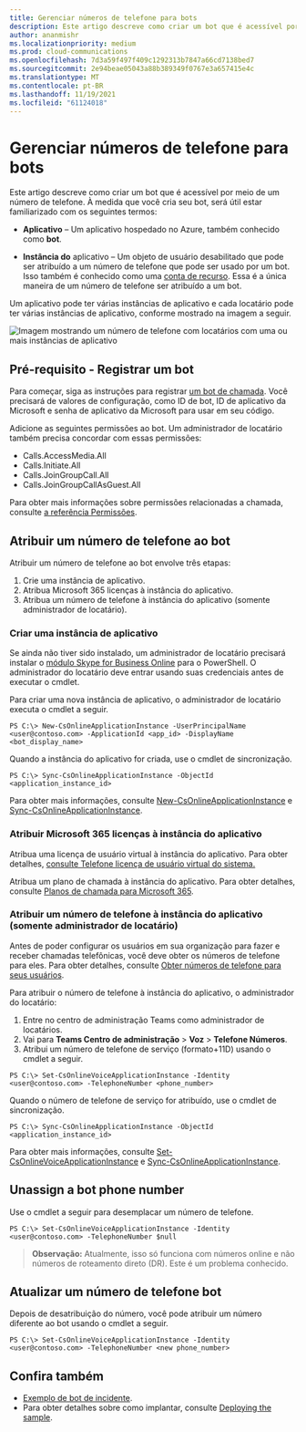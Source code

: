```yaml
---
title: Gerenciar números de telefone para bots
description: Este artigo descreve como criar um bot que é acessível por meio de um número de telefone.
author: ananmishr
ms.localizationpriority: medium
ms.prod: cloud-communications
ms.openlocfilehash: 7d3a59f497f409c1292313b7847a66cd7138bed7
ms.sourcegitcommit: 2e94beae05043a88b389349f0767e3a657415e4c
ms.translationtype: MT
ms.contentlocale: pt-BR
ms.lasthandoff: 11/19/2021
ms.locfileid: "61124018"
---
```

# <a name="manage-phone-numbers-for-bots"></a>Gerenciar números de telefone para bots 

Este artigo descreve como criar um bot que é acessível por meio de um número de telefone. À medida que você cria seu bot, será útil estar familiarizado com os seguintes termos:

- **Aplicativo** – Um aplicativo hospedado no Azure, também conhecido como **bot**.

- **Instância do** aplicativo – Um objeto de usuário desabilitado que pode ser atribuído a um número de telefone que pode ser usado por um bot. Isso também é conhecido como uma [conta de recurso](/microsoftteams/manage-resource-accounts). Essa é a única maneira de um número de telefone ser atribuído a um bot.

Um aplicativo pode ter várias instâncias de aplicativo e cada locatário pode ter várias instâncias de aplicativo, conforme mostrado na imagem a seguir.

![Imagem mostrando um número de telefone com locatários com uma ou mais instâncias de aplicativo](images/communications-app-tenant.PNG)

## <a name="prerequisite---register-a-bot"></a>Pré-requisito - Registrar um bot
Para começar, siga as instruções para registrar [um bot de chamada](https://microsoftgraph.github.io/microsoft-graph-comms-samples/docs/articles/calls/register-calling-bot.html). Você precisará de valores de configuração, como ID de bot, ID de aplicativo da Microsoft e senha de aplicativo da Microsoft para usar em seu código.

Adicione as seguintes permissões ao bot. Um administrador de locatário também precisa concordar com essas permissões:

- Calls.AccessMedia.All
- Calls.Initiate.All
- Calls.JoinGroupCall.All
- Calls.JoinGroupCallAsGuest.All

Para obter mais informações sobre permissões relacionadas a chamada, consulte [a referência Permissões](permissions-reference.md#calls-permissions).


## <a name="assign-a-phone-number-to-your-bot"></a>Atribuir um número de telefone ao bot

Atribuir um número de telefone ao bot envolve três etapas:

1.  Crie uma instância de aplicativo.
2.  Atribua Microsoft 365 licenças à instância do aplicativo.
3.  Atribua um número de telefone à instância do aplicativo (somente administrador de locatário).

### <a name="create-an-application-instance"></a>Criar uma instância de aplicativo

Se ainda não tiver sido instalado, um administrador de locatário precisará instalar o [módulo Skype for Business Online](https://www.microsoft.com/download/details.aspx?id=39366) para o PowerShell. O administrador do locatário deve entrar usando suas credenciais antes de executar o cmdlet.

Para criar uma nova instância de aplicativo, o administrador de locatário executa o cmdlet a seguir.

`PS C:\> New-CsOnlineApplicationInstance -UserPrincipalName <user@contoso.com> -ApplicationId <app_id> -DisplayName <bot_display_name>`

Quando a instância do aplicativo for criada, use o cmdlet de sincronização.

`PS C:\> Sync-CsOnlineApplicationInstance -ObjectId <application_instance_id>`

Para obter mais informações, consulte [New-CsOnlineApplicationInstance](/powershell/module/skype/new-csonlineapplicationinstance?view=skype-ps&preserve-view=true) e [Sync-CsOnlineApplicationInstance](/powershell/module/skype/sync-csonlineapplicationinstance?view=skype-ps&preserve-view=true).

### <a name="assign-microsoft-365-licenses-to-your-application-instance"></a>Atribuir Microsoft 365 licenças à instância do aplicativo

Atribua uma licença de usuário virtual à instância do aplicativo. Para obter detalhes, [consulte Telefone licença de usuário virtual do sistema.](/microsoftteams/teams-add-on-licensing/virtual-user)

Atribua um plano de chamada à instância do aplicativo. Para obter detalhes, consulte [Planos de chamada para Microsoft 365](/microsoftteams/calling-plans-for-office-365).

### <a name="assign-a-phone-number-to-the-application-instance-only-tenant-admin"></a>Atribuir um número de telefone à instância do aplicativo (somente administrador de locatário)

Antes de poder configurar os usuários em sua organização para fazer e receber chamadas telefônicas, você deve obter os números de telefone para eles. Para obter detalhes, consulte [Obter números de telefone para seus usuários](/microsoftteams/getting-phone-numbers-for-your-users#get-new-phone-numbers-for-your-users).

Para atribuir o número de telefone à instância do aplicativo, o administrador do locatário:

1. Entre no centro de administração Teams como administrador de locatários.
2. Vai para **Teams Centro de administração**  >  **Voz**  >  **Telefone Números**.
3. Atribui um número de telefone de serviço (formato+11D) usando o cmdlet a seguir.

  `PS C:\> Set-CsOnlineVoiceApplicationInstance -Identity <user@contoso.com> -TelephoneNumber <phone_number>`
  
Quando o número de telefone de serviço for atribuído, use o cmdlet de sincronização.

`PS C:\> Sync-CsOnlineApplicationInstance -ObjectId <application_instance_id>`

Para obter mais informações, consulte [Set-CsOnlineVoiceApplicationInstance](/powershell/module/skype/set-csonlinevoiceapplicationinstance?view=skype-ps&preserve-view=true) e [Sync-CsOnlineApplicationInstance](/powershell/module/skype/sync-csonlineapplicationinstance?view=skype-ps&preserve-view=true).

## <a name="unassign-a-bot-phone-number"></a>Unassign a bot phone number

Use o cmdlet a seguir para desemplacar um número de telefone.

`PS C:\> Set-CsOnlineVoiceApplicationInstance -Identity <user@contoso.com> -TelephoneNumber $null`

>**Observação:** Atualmente, isso só funciona com números online e não números de roteamento direto (DR). Este é um problema conhecido.

## <a name="update-a-bot-phone-number"></a>Atualizar um número de telefone bot

Depois de desatribuição do número, você pode atribuir um número diferente ao bot usando o cmdlet a seguir.

`PS C:\> Set-CsOnlineVoiceApplicationInstance -Identity <user@contoso.com> -TelephoneNumber <new phone_number>`

## <a name="see-also"></a>Confira também

- [Exemplo de bot de incidente](https://github.com/microsoftgraph/microsoft-graph-comms-samples/tree/master/Samples/V1.0Samples/RemoteMediaSamples/IncidentBot). 
 - Para obter detalhes sobre como implantar, consulte [Deploying the sample](https://github.com/microsoftgraph/microsoft-graph-comms-samples/blob/master/Samples/V1.0Samples/RemoteMediaSamples/README.md#deploying-the-sample).
